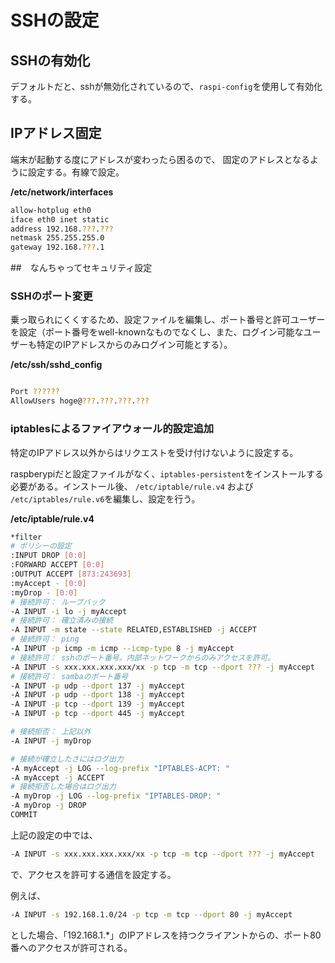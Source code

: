 # SSHの設定

## SSHの有効化

デフォルトだと、sshが無効化されているので、```raspi-config```を使用して有効化する。


## IPアドレス固定

端末が起動する度にアドレスが変わったら困るので、
固定のアドレスとなるように設定する。有線で設定。

**/etc/network/interfaces**
```sh
allow-hotplug eth0
iface eth0 inet static
address 192.168.???.???
netmask 255.255.255.0
gateway 192.168.???.1
```

##　なんちゃってセキュリティ設定

### SSHのポート変更

乗っ取られにくくするため、設定ファイルを編集し、ポート番号と許可ユーザーを設定（ポート番号をwell-knownなものでなくし、また、ログイン可能なユーザーも特定のIPアドレスからのみログイン可能とする）。


**/etc/ssh/sshd_config**
```sh

Port ??????
AllowUsers hoge@???.???.???.???
```


### iptablesによるファイアウォール的設定追加

特定のIPアドレス以外からはリクエストを受け付けないように設定する。

raspberypiだと設定ファイルがなく、```iptables-persistent```をインストールする必要がある。インストール後、 ```/etc/iptable/rule.v4``` および ```/etc/iptables/rule.v6```を編集し、設定を行う。

**/etc/iptable/rule.v4**
```sh
*filter
# ポリシーの設定
:INPUT DROP [0:0]
:FORWARD ACCEPT [0:0]
:OUTPUT ACCEPT [873:243693]
:myAccept - [0:0]
:myDrop - [0:0]
# 接続許可： ループバック
-A INPUT -i lo -j myAccept
# 接続許可： 確立済みの接続
-A INPUT -m state --state RELATED,ESTABLISHED -j ACCEPT
# 接続許可： ping
-A INPUT -p icmp -m icmp --icmp-type 8 -j myAccept
# 接続許可： sshのポート番号。内部ネットワークからのみアクセスを許可。
-A INPUT -s xxx.xxx.xxx.xxx/xx -p tcp -m tcp --dport ??? -j myAccept
# 接続許可： sambaのポート番号
-A INPUT -p udp --dport 137 -j myAccept
-A INPUT -p udp --dport 138 -j myAccept
-A INPUT -p tcp --dport 139 -j myAccept
-A INPUT -p tcp --dport 445 -j myAccept

# 接続拒否： 上記以外
-A INPUT -j myDrop

# 接続が確立したさにはログ出力
-A myAccept -j LOG --log-prefix "IPTABLES-ACPT: "
-A myAccept -j ACCEPT
# 接続拒否した場合はログ出力
-A myDrop -j LOG --log-prefix "IPTABLES-DROP: "
-A myDrop -j DROP
COMMIT
```

上記の設定の中では、
```sh
-A INPUT -s xxx.xxx.xxx.xxx/xx -p tcp -m tcp --dport ??? -j myAccept
```
で、アクセスを許可する通信を設定する。

例えば、
```sh
-A INPUT -s 192.168.1.0/24 -p tcp -m tcp --dport 80 -j myAccept
```
とした場合、「192.168.1.*」のIPアドレスを持つクライアントからの、ポート80番へのアクセスが許可される。